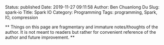 Status: published
Date: 2019-11-27 09:11:58
Author: Ben Chuanlong Du
Slug: spark-io
Title: Spark IO
Category: Programming
Tags: programming, Spark, IO, compression

**
Things on this page are
fragmentary and immature notes/thoughts of the author.
It is not meant to readers
but rather for convenient reference of the author and future improvement.
**
